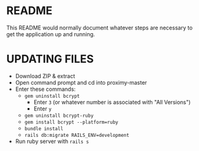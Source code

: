 # README

This README would normally document whatever steps are necessary to get the
application up and running.


# UPDATING FILES
* Download ZIP & extract
* Open command prompt and cd into proximy-master
* Enter these commands:
  * `gem uninstall bcrypt`
    * Enter `3` (or whatever number is associated with "All Versions")
    * Enter `y`
  * `gem uninstall bcrypt-ruby`
  * `gem install bcrypt --platform=ruby`
  * `bundle install`
  * `rails db:migrate RAILS_ENV=development`
* Run ruby server with `rails s`
